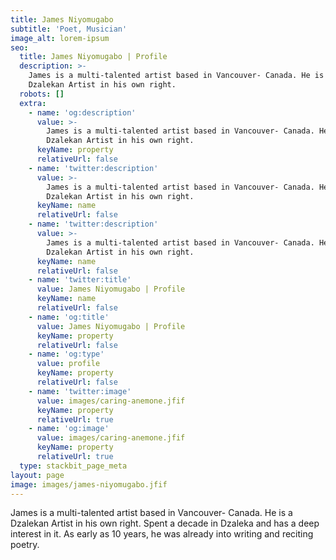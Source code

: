 ```yaml
---
title: James Niyomugabo
subtitle: 'Poet, Musician'
image_alt: lorem-ipsum
seo:
  title: James Niyomugabo | Profile
  description: >-
    James is a multi-talented artist based in Vancouver- Canada. He is a
    Dzalekan Artist in his own right. 
  robots: []
  extra:
    - name: 'og:description'
      value: >-
        James is a multi-talented artist based in Vancouver- Canada. He is a
        Dzalekan Artist in his own right. 
      keyName: property
      relativeUrl: false
    - name: 'twitter:description'
      value: >-
        James is a multi-talented artist based in Vancouver- Canada. He is a
        Dzalekan Artist in his own right. 
      keyName: name
      relativeUrl: false
    - name: 'twitter:description'
      value: >-
        James is a multi-talented artist based in Vancouver- Canada. He is a
        Dzalekan Artist in his own right. 
      keyName: name
      relativeUrl: false
    - name: 'twitter:title'
      value: James Niyomugabo | Profile
      keyName: name
      relativeUrl: false
    - name: 'og:title'
      value: James Niyomugabo | Profile
      keyName: property
      relativeUrl: false
    - name: 'og:type'
      value: profile
      keyName: property
      relativeUrl: false
    - name: 'twitter:image'
      value: images/caring-anemone.jfif
      keyName: property
      relativeUrl: true
    - name: 'og:image'
      value: images/caring-anemone.jfif
      keyName: property
      relativeUrl: true
  type: stackbit_page_meta
layout: page
image: images/james-niyomugabo.jfif
---
```

James is a multi-talented artist based in Vancouver- Canada. He is a Dzalekan Artist in his own right. Spent a decade in Dzaleka and has a deep interest in it. As early as 10 years, he was already into writing and reciting poetry.




